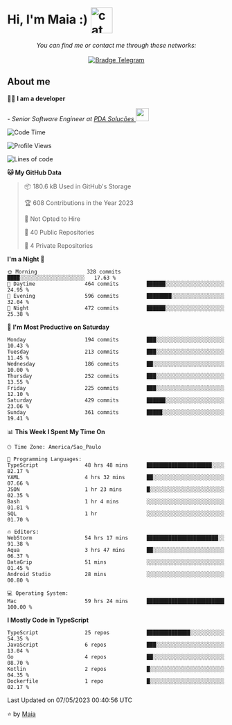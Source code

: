 <h1 align="left">Hi, I'm Maia :) 
<img src="https://emojis.slackmojis.com/emojis/images/1643509834/36299/black-cat.gif?1643509834" width="50" height="60" align="center"  alt="cat"/>
</h1>

<p align="center">
    <i>You can find me or contact me through these networks:</i>
    <br/><br/>
    <a href="https://t.me/mrootx" target="_blank">
        <img src="https://img.shields.io/badge/-Telegram-2CA5E0?logo=telegram&style=flat&logoColor=white" alt="Bradge Telegram" />
    </a>
</p>

## About me

:technologist: <strong>I am a developer</strong> <br>

<p><em> - Senior Software Engineer at <a href="https://pdasolucoes.com.br">PDA Soluções
</a><img src="https://media.giphy.com/media/WUlplcMpOCEmTGBtBW/giphy.gif" width="30"> 
</em></p>

<!--START_SECTION:waka-->
![Code Time](http://img.shields.io/badge/Code%20Time-2%2C547%20hrs%204%20mins-blue)

![Profile Views](http://img.shields.io/badge/Profile%20Views-18-blue)

![Lines of code](https://img.shields.io/badge/From%20Hello%20World%20I%27ve%20Written-499.4%20thousand%20lines%20of%20code-blue)

**🐱 My GitHub Data** 

> 📦 180.6 kB Used in GitHub's Storage 
 > 
> 🏆 608 Contributions in the Year 2023
 > 
> 🚫 Not Opted to Hire
 > 
> 📜 40 Public Repositories 
 > 
> 🔑 4 Private Repositories 
 > 
**I'm a Night 🦉** 

```text
🌞 Morning                328 commits         ████░░░░░░░░░░░░░░░░░░░░░   17.63 % 
🌆 Daytime                464 commits         ██████░░░░░░░░░░░░░░░░░░░   24.95 % 
🌃 Evening                596 commits         ████████░░░░░░░░░░░░░░░░░   32.04 % 
🌙 Night                  472 commits         ██████░░░░░░░░░░░░░░░░░░░   25.38 % 
```
📅 **I'm Most Productive on Saturday** 

```text
Monday                   194 commits         ███░░░░░░░░░░░░░░░░░░░░░░   10.43 % 
Tuesday                  213 commits         ███░░░░░░░░░░░░░░░░░░░░░░   11.45 % 
Wednesday                186 commits         ██░░░░░░░░░░░░░░░░░░░░░░░   10.00 % 
Thursday                 252 commits         ███░░░░░░░░░░░░░░░░░░░░░░   13.55 % 
Friday                   225 commits         ███░░░░░░░░░░░░░░░░░░░░░░   12.10 % 
Saturday                 429 commits         ██████░░░░░░░░░░░░░░░░░░░   23.06 % 
Sunday                   361 commits         █████░░░░░░░░░░░░░░░░░░░░   19.41 % 
```


📊 **This Week I Spent My Time On** 

```text
🕑︎ Time Zone: America/Sao_Paulo

💬 Programming Languages: 
TypeScript               48 hrs 48 mins      █████████████████████░░░░   82.17 % 
YAML                     4 hrs 32 mins       ██░░░░░░░░░░░░░░░░░░░░░░░   07.66 % 
JSON                     1 hr 23 mins        █░░░░░░░░░░░░░░░░░░░░░░░░   02.35 % 
Bash                     1 hr 4 mins         ░░░░░░░░░░░░░░░░░░░░░░░░░   01.81 % 
SQL                      1 hr                ░░░░░░░░░░░░░░░░░░░░░░░░░   01.70 % 

🔥 Editors: 
WebStorm                 54 hrs 17 mins      ███████████████████████░░   91.38 % 
Aqua                     3 hrs 47 mins       ██░░░░░░░░░░░░░░░░░░░░░░░   06.37 % 
DataGrip                 51 mins             ░░░░░░░░░░░░░░░░░░░░░░░░░   01.45 % 
Android Studio           28 mins             ░░░░░░░░░░░░░░░░░░░░░░░░░   00.80 % 

💻 Operating System: 
Mac                      59 hrs 24 mins      █████████████████████████   100.00 % 
```

**I Mostly Code in TypeScript** 

```text
TypeScript               25 repos            ██████████████░░░░░░░░░░░   54.35 % 
JavaScript               6 repos             ███░░░░░░░░░░░░░░░░░░░░░░   13.04 % 
Go                       4 repos             ██░░░░░░░░░░░░░░░░░░░░░░░   08.70 % 
Kotlin                   2 repos             █░░░░░░░░░░░░░░░░░░░░░░░░   04.35 % 
Dockerfile               1 repo              █░░░░░░░░░░░░░░░░░░░░░░░░   02.17 % 
```




 Last Updated on 07/05/2023 00:40:56 UTC
<!--END_SECTION:waka-->

⭐️ by [Maia](https://github.com/gabrielmaialva33/)


